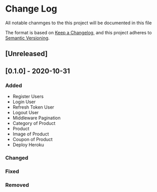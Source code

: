# Change Log

All notable chanmges to the this project  will be documented in this file


The format is based on [Keep a Changelog](https://keepachangelog.com/en/1.0.0/),
and this project adheres to [Semantic Versioning](https://semver.org/spec/v2.0.0.html).

## [Unreleased]

## [0.1.0] - 2020-10-31

### Added

- Register Users
- Login User
- Refresh Token User
- Logout User
- Middleware Pagination
- Category of Product
- Product
- Image of Product
- Coupon of Product
- Deploy Heroku

### Changed

### Fixed

### Removed
